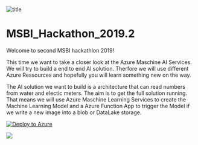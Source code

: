 
![title](https://3er1viui9wo30pkxh1v2nh4w-wpengine.netdna-ssl.com/wp-content/uploads/2017/02/output_wgZdRV.gif)

# MSBI_Hackathon_2019.2

Welcome to second MSBI hackathlon 2019!

This time we want to take a closer look at the Azure Maschine AI Services. We will try to build a end to end AI solution. Therfore we will use different Azure Ressources and hopefully you will learn something new on the way.

The AI solution we want to build is a architecture that can read numbers from water and electic meters. The aim is to get the full solution running. That means we will use Azure Maschine Learning Services to create the Machine Learning Model and a Azure Function App to trigger the Model if we write a new image into a blob or DataLake storage.



[![Deploy to Azure](https://azuredeploy.net/deploybutton.png)](https://azuredeploy.net/)


<a href="https://azuredeploy.net/
   repository=https://github.com/BMeyn/MSBI_Hackathlon_-2019.2/azuredeploy.json"
   target="_blank">
   <img src="http://azuredeploy.net/deploybutton.png"/>
</a>

